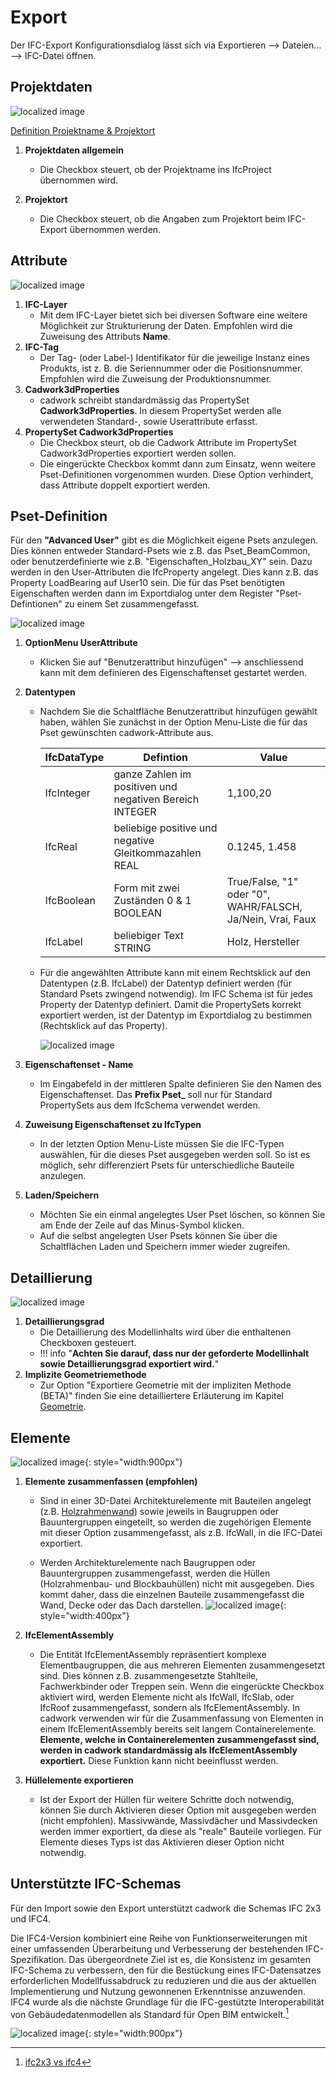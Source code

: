 # Export

Der IFC-Export Konfigurationsdialog lässt sich via Exportieren --> Dateien... --> IFC-Datei öffnen. 

## Projektdaten
![localized image](../img/config1.png)

[Definition Projektname & Projektort](../2.Modellierung/modelling.de.md#ifcproject-ifcsite)

1. **Projektdaten allgemein**
    * Die Checkbox steuert, ob der Projektname ins IfcProject übernommen wird. 

2. **Projektort**
    * Die Checkbox steuert, ob die Angaben zum Projektort beim IFC-Export übernommen werden. 

## Attribute

![localized image](../img/config2.png)

1. **IFC-Layer**
    * Mit dem IFC-Layer bietet sich bei diversen Software eine weitere Möglichkeit zur Strukturierung der Daten. Empfohlen wird die Zuweisung des Attributs **Name**. 
2. **IFC-Tag**
    * Der Tag- (oder Label-) Identifikator für die jeweilige Instanz eines Produkts, ist z. B. die Seriennummer oder die Positionsnummer. Empfohlen wird die Zuweisung der Produktionsnummer. 
3. **Cadwork3dProperties**
    * cadwork schreibt standardmässig das PropertySet **Cadwork3dProperties**. In diesem PropertySet werden alle verwendeten Standard-, sowie Userattribute erfasst. 
4. **PropertySet Cadwork3dProperties**
    * Die Checkbox steurt, ob die Cadwork Attribute im PropertySet Cadwork3dProperties exportiert werden sollen. 
    * Die eingerückte Checkbox kommt dann zum Einsatz, wenn weitere Pset-Definitionen vorgenommen wurden. Diese Option verhindert, dass Attribute doppelt exportiert werden. 

##  Pset-Definition

Für den **"Advanced User"** gibt es die Möglichkeit eigene Psets anzulegen. Dies können entweder Standard-Psets wie z.B. das Pset_BeamCommon, oder benutzerdefinierte wie z.B. "Eigenschaften_Holzbau_XY" sein. 
Dazu werden in den User-Attributen die IfcProperty angelegt. Dies kann z.B. das Property LoadBearing auf User10 sein. Die für das Pset benötigten Eigenschaften werden dann im Exportdialog unter dem Register "Pset-Defintionen" zu einem Set zusammengefasst. 

![localized image](../img/config3.png)

1. **OptionMenu UserAttribute**
    * Klicken Sie auf "Benutzerattribut hinzufügen" --> anschliessend kann mit dem definieren des Eigenschaftenset gestartet werden. 
2. **Datentypen** 
    * Nachdem Sie die Schaltfläche Benutzerattribut hinzufügen gewählt haben, wählen Sie zunächst in der Option Menu-Liste die für das Pset gewünschten cadwork-Attribute aus. 
    
        IfcDataType             | Defintion                                                 | Value         
        ------------------------|-----------------------------------------------------------|-----------------------------------
        IfcInteger              | ganze Zahlen im positiven und negativen Bereich INTEGER   | 1,100,20        
        IfcReal	                | beliebige positive und negative Gleitkommazahlen REAL     | 0.1245, 1.458	                      
        IfcBoolean	            | Form mit zwei Zuständen 0 & 1 BOOLEAN                     | True/False, "1" oder "0", WAHR/FALSCH, Ja/Nein, Vrai, Faux
        IfcLabel                | beliebiger Text STRING                                    | Holz, Hersteller      

    * Für die angewählten Attribute kann mit einem Rechtsklick auf den Datentypen (z.B. IfcLabel) der Datentyp definiert werden (für Standard Psets zwingend notwendig). Im IFC Schema ist für jedes Property der Datentyp definiert. Damit die PropertySets korrekt exportiert werden, ist der Datentyp im Exportdialog zu bestimmen (Rechtsklick auf das Property).

        ![localized image](../img/pset.gif)

3. **Eigenschaftenset - Name**
    * Im Eingabefeld in der mittleren Spalte definieren Sie den Namen des Eigenschaftenset. Das **Prefix Pset_** soll nur für Standard PropertySets aus dem IfcSchema verwendet werden. 

4. **Zuweisung Eigenschaftenset zu IfcTypen**
    * In der letzten Option Menu-Liste müssen Sie die IFC-Typen auswählen, für die dieses Pset ausgegeben werden soll. So ist es möglich, sehr differenziert Psets für unterschiedliche Bauteile anzulegen.

5. **Laden/Speichern**
    * Möchten Sie ein einmal angelegtes User Pset löschen, so können Sie am Ende der Zeile auf das Minus-Symbol klicken.
    * Auf die selbst angelegten User Psets können Sie über die Schaltflächen Laden und Speichern immer wieder zugreifen.



## Detaillierung

![localized image](../img/config4.png)

1. **Detaillierungsgrad** 
    * Die Detaillierung des Modellinhalts wird über die enthaltenen Checkboxen gesteuert. 
    * !!! info "**Achten Sie darauf, dass nur der geforderte Modellinhalt sowie Detaillierungsgrad exportiert wird.**"
2. **Implizite Geometriemethode**
    * Zur Option "Exportiere Geometrie mit der impliziten Methode (BETA)" finden Sie eine detailliertere Erläuterung im Kapitel [Geometrie](../index.de.md#geometrie).


## Elemente

![localized image](../img/config5.png){: style="width:900px"}

1. **Elemente zusammenfassen (empfohlen)**
    * Sind in einer 3D-Datei Architekturelemente mit Bauteilen angelegt (z.B. [Holzrahmenwand](../5.Beispiele/examples.de.md#holzrahmenbauwand)) sowie jeweils in Baugruppen oder Bauuntergruppen eingeteilt, so werden die zugehörigen Elemente mit dieser Option zusammengefasst, als z.B. IfcWall, in die IFC-Datei exportiert.

    * Werden Architekturelemente nach Baugruppen oder Bauuntergruppen zusammengefasst, werden die Hüllen (Holzrahmenbau- und Blockbauhüllen) nicht mit ausgegeben. Dies kommt daher, dass die einzelnen Bauteile zusammengefasst die Wand, Decke oder das Dach darstellen.
    ![localized image](../img/wall.png "https://standards.buildingsmart.org/IFC/DEV/IFC4_3/RC1/HTML/schema/ifcsharedbldgelements/lexical/ifcwallelementedcase.htm"){: style="width:400px"}

2. **IfcElementAssembly**

    * Die Entität IfcElementAssembly repräsentiert komplexe Elementbaugruppen, die aus mehreren Elementen zusammengesetzt sind. Dies können z.B. zusammengesetzte Stahlteile, Fachwerkbinder oder Treppen sein. Wenn die eingerückte Checkbox aktiviert wird, werden Elemente nicht als IfcWall, IfcSlab, oder IfcRoof zusammengefasst, sondern als IfcElementAssembly. 
    In cadwork verwenden wir für die Zusammenfassung von Elementen in einem IfcElementAssembly bereits seit langem Containerelemente. **Elemente, welche in Containerelementen zusammengefasst sind, werden in cadwork standardmässig als IfcElementAssembly exportiert.** Diese Funktion kann nicht beeinflusst werden. 


3. **Hüllelemente exportieren**

    * Ist der Export der Hüllen für weitere Schritte doch notwendig, können Sie durch Aktivieren dieser Option mit ausgegeben werden (nicht empfohlen). Massivwände, Massivdächer und Massivdecken werden immer exportiert, da diese als "reale" Bauteile vorliegen. Für Elemente dieses Typs ist das Aktivieren dieser Option nicht notwendig.


## Unterstützte IFC-Schemas
Für den Import sowie den Export unterstützt cadwork die Schemas IFC 2x3 und IFC4. <br/>

Die IFC4-Version kombiniert eine Reihe von Funktionserweiterungen mit einer umfassenden Überarbeitung und Verbesserung der bestehenden IFC-Spezifikation. Das übergeordnete Ziel ist es, die Konsistenz im gesamten IFC-Schema zu verbessern, den für die Bestückung eines IFC-Datensatzes erforderlichen Modellfussabdruck zu reduzieren und die aus der aktuellen Implementierung und Nutzung gewonnenen Erkenntnisse anzuwenden. IFC4 wurde als die nächste Grundlage für die IFC-gestützte Interoperabilität von Gebäudedatenmodellen als Standard für Open BIM entwickelt.[^6]

![localized image](../img/version.gif){: style="width:900px"}


[^6]: [ifc2x3 vs ifc4](https://standards.buildingsmart.org/IFC/DEV/IFC4_2/FINAL/HTML/annex/annex-f/ifc2x3-to-ifc4/index.htm)
